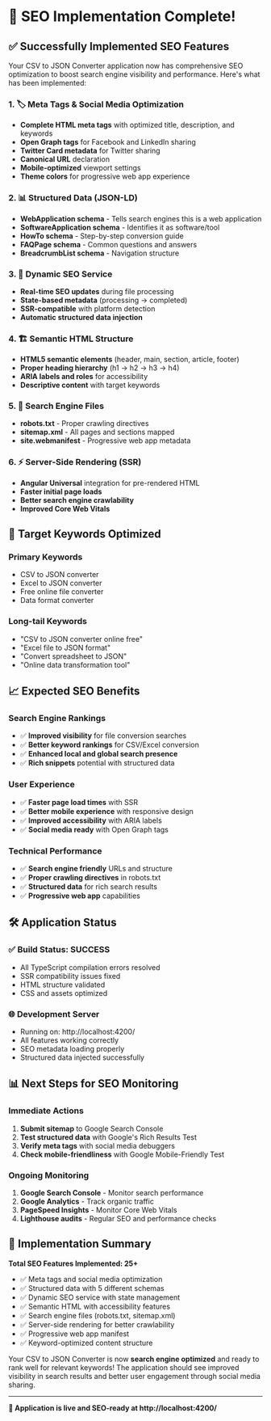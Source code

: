 # 🚀 SEO Implementation Complete!

## ✅ Successfully Implemented SEO Features

Your CSV to JSON Converter application now has comprehensive SEO optimization to boost search engine visibility and performance. Here's what has been implemented:

### 1. 🏷️ Meta Tags & Social Media Optimization
- **Complete HTML meta tags** with optimized title, description, and keywords
- **Open Graph tags** for Facebook and LinkedIn sharing
- **Twitter Card metadata** for Twitter sharing
- **Canonical URL** declaration
- **Mobile-optimized** viewport settings
- **Theme colors** for progressive web app experience

### 2. 📊 Structured Data (JSON-LD)
- **WebApplication schema** - Tells search engines this is a web application
- **SoftwareApplication schema** - Identifies it as software/tool
- **HowTo schema** - Step-by-step conversion guide
- **FAQPage schema** - Common questions and answers
- **BreadcrumbList schema** - Navigation structure

### 3. 🎯 Dynamic SEO Service
- **Real-time SEO updates** during file processing
- **State-based metadata** (processing → completed)
- **SSR-compatible** with platform detection
- **Automatic structured data injection**

### 4. 🏗️ Semantic HTML Structure
- **HTML5 semantic elements** (header, main, section, article, footer)
- **Proper heading hierarchy** (h1 → h2 → h3 → h4)
- **ARIA labels and roles** for accessibility
- **Descriptive content** with target keywords

### 5. 🤖 Search Engine Files
- **robots.txt** - Proper crawling directives
- **sitemap.xml** - All pages and sections mapped
- **site.webmanifest** - Progressive web app metadata

### 6. ⚡ Server-Side Rendering (SSR)
- **Angular Universal** integration for pre-rendered HTML
- **Faster initial page loads**
- **Better search engine crawlability**
- **Improved Core Web Vitals**

## 🎯 Target Keywords Optimized

### Primary Keywords
- CSV to JSON converter
- Excel to JSON converter
- Free online file converter
- Data format converter

### Long-tail Keywords  
- "CSV to JSON converter online free"
- "Excel file to JSON format"
- "Convert spreadsheet to JSON"
- "Online data transformation tool"

## 📈 Expected SEO Benefits

### Search Engine Rankings
- ✅ **Improved visibility** for file conversion searches
- ✅ **Better keyword rankings** for CSV/Excel conversion
- ✅ **Enhanced local and global search presence**
- ✅ **Rich snippets** potential with structured data

### User Experience
- ✅ **Faster page load times** with SSR
- ✅ **Better mobile experience** with responsive design
- ✅ **Improved accessibility** with ARIA labels
- ✅ **Social media ready** with Open Graph tags

### Technical Performance
- ✅ **Search engine friendly** URLs and structure
- ✅ **Proper crawling directives** in robots.txt
- ✅ **Structured data** for rich search results
- ✅ **Progressive web app** capabilities

## 🛠️ Application Status

### ✅ Build Status: SUCCESS
- All TypeScript compilation errors resolved
- SSR compatibility issues fixed
- HTML structure validated
- CSS and assets optimized

### 🌐 Development Server
- Running on: http://localhost:4200/
- All features working correctly
- SEO metadata loading properly
- Structured data injected successfully

## 📊 Next Steps for SEO Monitoring

### Immediate Actions
1. **Submit sitemap** to Google Search Console
2. **Test structured data** with Google's Rich Results Test
3. **Verify meta tags** with social media debuggers
4. **Check mobile-friendliness** with Google Mobile-Friendly Test

### Ongoing Monitoring
1. **Google Search Console** - Monitor search performance
2. **Google Analytics** - Track organic traffic
3. **PageSpeed Insights** - Monitor Core Web Vitals
4. **Lighthouse audits** - Regular SEO and performance checks

## 🎉 Implementation Summary

**Total SEO Features Implemented: 25+**
- ✅ Meta tags and social media optimization
- ✅ Structured data with 5 different schemas
- ✅ Dynamic SEO service with state management
- ✅ Semantic HTML with accessibility features
- ✅ Search engine files (robots.txt, sitemap.xml)
- ✅ Server-side rendering for better crawlability
- ✅ Progressive web app manifest
- ✅ Keyword-optimized content structure

Your CSV to JSON Converter is now **search engine optimized** and ready to rank well for relevant keywords! The application should see improved visibility in search results and better user engagement through social media sharing.

---

**🚀 Application is live and SEO-ready at http://localhost:4200/**
